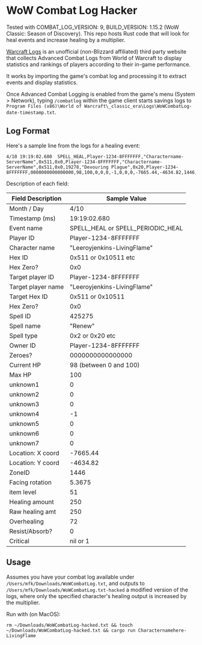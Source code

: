 # WoW Combat Log Hacker 

Tested with COMBAT_LOG_VERSION: 9, BUILD_VERSION: 1.15.2 (WoW Classic: Season of Discovery).
This repo hosts Rust code that will look for heal events and increase healing by a multiplier.

[Warcraft Logs](https://sod.warcraftlogs.com/) is an unofficial (non-Blizzard affiliated) third party website that collects Advanced Combat Logs from World of Warcraft to display statistics and rankings of players according to their in-game performance. 

It works by importing the game's combat log and processing it to extract events and display statistics. 

Once Advanced Combat Logging is enabled from the game's menu (System > Network), typing `/combatlog` within the game client starts savings logs to `Program Files (x86)\World of Warcraft\_classic_era\Logs\WoWCombatLog-date-timestamp.txt`.

## Log Format

Here's a sample line from the logs for a healing event:

```
4/10 19:19:02.680  SPELL_HEAL,Player-1234-8FFFFFFF,"Charactername-ServerName",0x511,0x0,Player-1234-8FFFFFFF,"Charactername-ServerName",0x511,0x0,19278,"Devouring Plague",0x20,Player-1234-8FFFFFFF,0000000000000000,98,100,0,0,0,-1,0,0,0,-7665.44,-4634.82,1446,3.8602,50,70,70,0,0,nil
```
Description of each field:

| Field Description | Sample Value 			|
| ----------------- | --------------------------------- |
| Month / Day       | 4/10         			|
| Timestamp (ms)    | 19:19:02.680 			|
| Event name        | SPELL_HEAL or SPELL_PERIODIC_HEAL |
| Player ID         | Player-1234-8FFFFFFF              |
| Character name    | "Leeroyjenkins-LivingFlame"       |
| Hex ID            | 0x511 or 0x10511 etc              |
| Hex Zero?         | 0x0      				|
| Target player ID  | Player-1234-8FFFFFFF              |
| Target player name| "Leeroyjenkins-LivingFlame"       |
| Target Hex ID     | 0x511 or 0x10511                  |
| Hex Zero?         | 0x0 				|
| Spell ID          | 425275				|
| Spell name	    | "Renew"				|
| Spell type	    | 0x2 or 0x20 etc    		|
| Owner ID	    | Player-1234-8FFFFFFF		|
| Zeroes?	    | 0000000000000000			|
| Current HP	    | 98 (between 0 and 100)            |
| Max HP	    | 100				|
| unknown1	    | 0					|
| unknown2          | 0                                 |
| unknown3          | 0                                 |
| unknown4          | -1                                |
| unknown5          | 0                                 |
| unknown6          | 0                                 |
| unknown7          | 0                                 |
| Location: X coord | -7665.44				|
| Location: Y coord | -4634.82				|
| ZoneID	    | 1446				|
| Facing rotation   | 5.3675				|
| item level	    | 51				|
| Healing amount    | 250				|
| Raw healing amt   | 250				|
| Overhealing       | 72				|
| Resist/Absorb?    | 0					|
| Critical	    | nil or 1				|

## Usage

Assumes you have your combat log available under `/Users/mfk/Downloads/WoWCombatLog.txt`, and outputs to `/Users/mfk/Downloads/WoWCombatLog.txt-hacked` a modified version of the logs, where only the specified character's healing output is increased by the multiplier. 

Run with (on MacOS):
```
rm ~/Downloads/WoWCombatLog-hacked.txt && touch ~/Downloads/WoWCombatLog-hacked.txt && cargo run Characternamehere-LivingFlame
```
